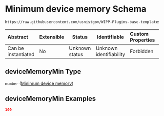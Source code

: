 # Minimum device memory Schema

```txt
https://raw.githubusercontent.com/usnistgov/WIPP-Plugins-base-templates/master/plugin-manifest/schema/wipp-plugin-manifest-schema.json#/properties/resourceRequirements/properties/cudaRequirements/properties/deviceMemoryMin
```




| Abstract            | Extensible | Status         | Identifiable            | Custom Properties | Additional Properties | Access Restrictions | Defined In                                                                  |
| :------------------ | ---------- | -------------- | ----------------------- | :---------------- | --------------------- | ------------------- | --------------------------------------------------------------------------- |
| Can be instantiated | No         | Unknown status | Unknown identifiability | Forbidden         | Allowed               | none                | [wipp-plugin.schema.json\*](wipp-plugin.schema.json "open original schema") |

## deviceMemoryMin Type

`number` ([Minimum device memory](wipp-plugin-properties-plugin-resource-requirements-properties-gpu-cuda-related-requirements-properties-minimum-device-memory.md))

## deviceMemoryMin Examples

```json
100
```
